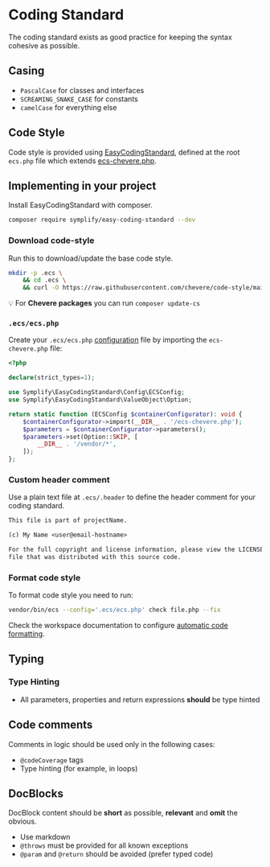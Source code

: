 # Coding Standard

The coding standard exists as good practice for keeping the syntax cohesive as possible.

## Casing

* `PascalCase` for classes and interfaces
* `SCREAMING_SNAKE_CASE` for constants
* `camelCase` for everything else

## Code Style

Code style is provided using [EasyCodingStandard](https://github.com/symplify/easy-coding-standard), defined at the root `ecs.php` file which extends [ecs-chevere.php](https://github.com/chevere/code-style/blob/main/.ecs/ecs-chevere.php).

## Implementing in your project

Install EasyCodingStandard with composer.

```sh
composer require symplify/easy-coding-standard --dev
```

### Download code-style

Run this to download/update the base code style.

```sh
mkdir -p .ecs \
    && cd .ecs \
    && curl -O https://raw.githubusercontent.com/chevere/code-style/main/.ecs/ecs-chevere.php
```

💡 For **Chevere packages** you can run `composer update-cs`

### `.ecs/ecs.php`

Create your `.ecs/ecs.php` [configuration](https://github.com/symplify/easy-coding-standard#configuration) file by importing the `ecs-chevere.php` file:

```php
<?php

declare(strict_types=1);

use Symplify\EasyCodingStandard\Config\ECSConfig;
use Symplify\EasyCodingStandard\ValueObject\Option;

return static function (ECSConfig $containerConfigurator): void {
    $containerConfigurator->import(__DIR__ . '/ecs-chevere.php');
    $parameters = $containerConfigurator->parameters();
    $parameters->set(Option::SKIP, [
        __DIR__ . '/vendor/*',
    ]);
};
```

### Custom header comment

Use a plain text file at `.ecs/.header` to define the header comment for your coding standard.

```txt
This file is part of projectName.

(c) My Name <user@email-hostname>

For the full copyright and license information, please view the LICENSE
file that was distributed with this source code.
```

### Format code style

To format code style you need to run:

```sh
vendor/bin/ecs --config='.ecs/ecs.php' check file.php --fix
```

Check the workspace documentation to configure [automatic code formatting](../environment/workspace.md#coding-standards-formatting).

## Typing

### Type Hinting

* All parameters, properties and return expressions **should** be type hinted

## Code comments

Comments in logic should be used only in the following cases:

* `@codeCoverage` tags
* Type hinting (for example, in loops)

## DocBlocks

DocBlock content should be **short** as possible, **relevant** and **omit** the obvious.

* Use markdown
* `@throws` must be provided for all known exceptions
* `@param` and `@return` should be avoided (prefer typed code)
